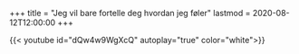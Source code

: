 +++
title = "Jeg vil bare fortelle deg hvordan jeg føler"
lastmod = 2020-08-12T12:00:00
+++

{{< youtube id="dQw4w9WgXcQ" autoplay="true" color="white">}}
